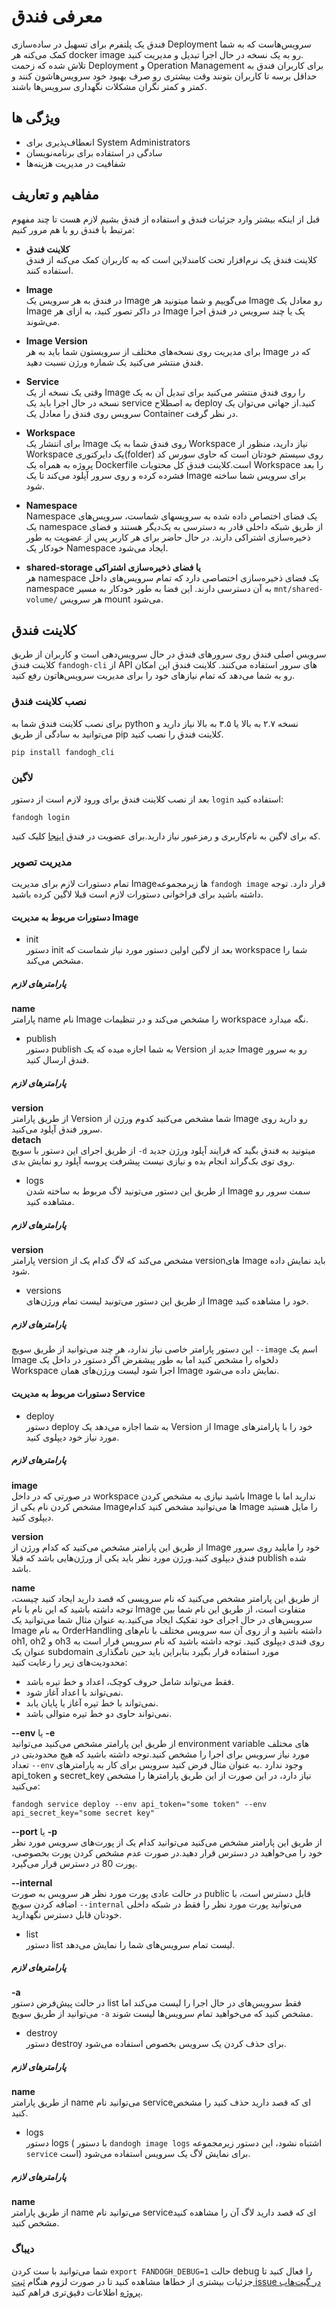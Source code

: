 # معرفی فندق
فندق یک پلتفرم برای تسهیل در ساده‌سازی Deployment سرویس‌هاست که به شما کمک می‌کنه هر docker image رو به
یک نسخه در حال اجرا تبدیل و مدیریت کنید.  
تلاش شده که زحمت  Deployment و Operation Management برای کاربران فندق  به حداقل برسه تا کاربران بتونند وقت بیشتری رو صرف بهبود خود سرویس‌هاشون کنند و کمتر و کمتر نگران مشکلات نگهداری سرویس‌ها باشند.

## ویژگی ها
* انعطا‌ف‌پذیری برای System Administrators
* سادگی در استفاده برای برنامه‌نویسان
* شفافیت در مدیریت هزینه‌ها


## مفاهیم و تعاریف
قبل از اینکه بیشتر وارد جزئیات فندق و استفاده از فندق بشیم لازم هست تا چند مفهوم مرتبط با فندق رو با هم مرور کنیم:
* **کلاینت فندق**   
کلاینت فندق یک نرم‌افزار تحت کامندلاین است که به کاربران کمک می‌کنه از فندق استفاده کنند.
* **Image**   
در فندق به هر سرویس یک Image می‌گوییم و شما میتونید هر Image رو معادل یک Image در داکر تصور کنید، به ازای هر Image یک یا چند سرویس در فندق اجرا می‌شوند.
* **Image Version**  
برای مدیریت روی نسخه‌های مختلف از سرویستون شما باید به هر Image که در فندق منتشر می‌کنید یک شماره ورژن نسبت دهید.
* **Service**    
وقتی یک نسخه از یک Image را روی فندق منتشر می‌کنید برای تبدیل آن به یک نسخه در حال اجرا باید یک service به اصطلاح deploy کنید.از جهاتی می‌توان یک سرویس روی فندق را معادل یک Container در نظر گرفت.
* **Workspace**  
برای انتشار یک Image روی فندق شما به یک Workspace نیاز دارید، منظور از Workspace یک دایرکتوری(folder) روی سیستم خودتان است که حاوی سورس کد پروژه به همراه یک Dockerfile است.کلاینت فندق کل محتویات Workspace را بعد فشرده کرده و روی سرور آپلود می‌کند تا یک Image برای سرویس شما ساخته شود.

* **Namespace**    
Namespace یک فضای اختصاص داده شده به سرویسهای شماست، سرویس‌های یک namespace از طریق شبکه داخلی قادر به دسترسی به یک‌دیگر هستند و فضای ذخیره‌سازی اشتراکی دارند. در حال حاضر برای هر کاربر پس از عضویت به طور خودکار یک  Namespace ایجاد می‌شود.

*  **shared-storage یا فضای ذخیره‌سازی اشتراکی**      
هر namespace یک فضای ذخیره‌سازی اختصاصی دارد که تمام سرویس‌های داخل namespace به آن دسترسی دارند. این فضا به طور خودکار به مسیر `mnt/shared-volume/` هر سرویس mount می‌شود.



## کلاینت فندق
سرویس اصلی فندق روی سرور‌های فندق در حال سرویس‌دهی است و کاربران از طریق کلاینت فندق `fandogh-cli‍` از API های سرور استفاده می‌کنند. کلاینت فندق این امکان رو به شما می‌دهد که تمام نیاز‌های خود را برای مدیریت سرویس‌هاتون رفع کنید.

### نصب کلاینت فندق

برای نصب کلاینت فندق شما به python نسخه ۲.۷ به بالا یا ۳.۵ به بالا نیاز دارید و می‌توانید به سادگی از طریق pip کلاینت فندق را نصب کنید.
```
pip install fandogh_cli
```


### لاگین

بعد از نصب کلاینت فندق برای ورود لازم است از دستور `login‍` استفاده کنید:

```
fandogh login
```
که برای لاگین به نام‌کاربری و رمز‌عبور نیاز دارید.برای عضویت در فندق [اینجا](http://fandogh.cloud) کلیک کنید.

### مدیریت تصویر
تمام دستورات لازم برای مدیریت Imageها زیرمجموعه ```fandogh image``` قرار دارد. توجه داشته باشید برای فراخوانی دستورات لازم است قبلا لاگین کرده باشید.

#### دستورات مربوط به مدیریت Image

* init     
دستور init بعد از لاگین اولین دستور مورد نیاز شماست که  workspace شما را مشخص می‌کند.
##### پارامتر‌های لازم      
**name**        
پارامتر name نام Image را مشخص می‌کند و در تنظیمات workspace نگه میدارد.

* publish    
دستور publish به شما اجازه میده که یک Version جدید از Image رو به سرور فندق ارسال کنید.
##### پارامتر‌های لازم
**version**      
از طریق پارامتر Version شما مشخص می‌کنید کدوم ورژن از Image رو دارید روی سرور فندق آپلود می‌کنید.     
**detach**           
از طریق اجرای این دستور با سویچ `-d` میتونید به فندق بگید که فرایند آپلود ورژن جدید روی توی بک‌گراند انجام بده و نیازی نیست پیشرفت پروسه آپلود رو نمایش بدی.

* logs   
از طریق این دستور می‌تونید لاگ مربوط به ساخته شدن Image سمت سرور رو مشاهده کنید.

##### پارامتر‌های لازم      
**version**        
پارامتر version مشخص می‌کند که لاگ کدام یک از versionهای Image باید نمایش داده شود.



* versions   
از طریق این دستور می‌تونید لیست تمام ورژن‌های Image خود را مشاهده کنید.

##### پارامتر‌های لازم    
این دستور پارامتر خاصی نیاز ندارد، هر چند می‌توانید از طریق سویچ `--image` اسم یک Image دلخواه را مشخص کنید اما به طور پیشفرض اگر دستور در داخل یک Workspace اجرا شود لیست ورژن‌های همان Image نمایش داده می‌شود.

#### دستورات مربوط به مدیریت Service

* deploy     
دستور deploy به شما اجازه می‌دهد یک Version از Image خود را با پارامتر‌های مورد نیاز خود دیپلوی کنید.
##### پارامتر‌های لازم      
**image**        
در صورتی که در داخل workspace باشید نیازی به مشخص کردن Image ندارید اما با مشخص کردن نام یکی از Imageها می‌توانید مشخص کنید کدام Image را مایل هستید دیپلوی کنید.

**version**        
از طریق این پارامتر مشخص می‌کنید که کدام ورژن از Image خود را مایلید روی سرور فندق دیپلوی کنید.ورژن مورد نظر باید یکی از ورژن‌هایی باشد که قبلا publish شده باشد.

**name**        
از طریق این پارامتر مشخص می‌کنید که نام سرویسی که قصد دارید ایجاد کنید چیست، توجه داشته باشید که این نام با نام Image متفاوت است، از طریق این نام شما بین سرویس‌های در حال اجرای خود تفکیک ایجاد می‌کنید.به عنوان مثال شما می‌توانید یک Image به نام OrderHandling داشته باشید و از روی آن سه سرویس مختلف با نام‌های oh1, oh2 و oh3 روی فندی دیپلوی کنید.
توجه داشته باشید که نام سرویس قرار است به عنوان یک subdomain مورد استفاده قرار بگیرد بنابراین باید حین نامگذاری محدودیت‌های زیر را رعایت کنید:
- فقط می‌تواند شامل حروف کوچک، اعداد و خط تیره باشد.
- نمی‌تواند با اعداد آغاز شود.
- نمی‌تواند با خط تیره آغاز یا پایان یابد.
- نمی‌تواند حاوی دو خط تیره متوالی باشد.

**--env** یا **-e**    
از طریق این پارامتر مشخص می‌کنید می‌توانید environment variable های مختلف مورد نیاز سرویس برای اجرا را مشخص کنید.توجه داشته باشید که هیچ محدودیتی در تعداد `--env` وجود ندارد .به عنوان مثال فرض کنید سرویس برای کار به پارامتر‌های api_token و secret_key نیاز دارد، در این صورت از این طریق پارامتر‌ها را مشخص می‌کنید:
```
fandogh service deploy --env api_token="some token" --env api_secret_key="some secret key"

```

**--port** یا **-p**        
از طریق این پارامتر مشخص می‌کنید می‌توانید کدام یک از پورت‌های سرویس مورد نظر خود را می‌خواهید در دسترس قرار دهید.در صورت عدم مشخص کردن پورت بخصوصی، پورت 80 در دسترس قرار می‌گیرد.


**--internal**         
در حالت عادی پورت مورد نظر هر سرویس به صورت public  قابل دسترس است، با اضافه کردن سویچ `--internal‍` می‌توانید پورت مورد نظر را فقط در شبکه داخلی خودتان قابل دسترس نگهدارید.



* list     
دستور list لیست تمام سرویس‌های شما را نمایش می‌دهد.
##### پارامتر‌های لازم      
**-a**        
در حالت پیش‌فرض دستور list فقط سرویس‌های در حال اجرا را لیست می‌کند اما می‌توانید از طریق سویچ `-a` مشخص کنید که می‌خواهید تمام سرویس‌ها لیست شوند.



* destroy     
دستور destroy برای حذف کردن یک سرویس بخصوص استفاده می‌شود.
##### پارامتر‌های لازم      
**name**        
از طریق پارامتر name می‌توانید نام serviceای که قصد دارید حذف کنید را مشخص کنید.




* logs     
دستور logs ( با دستور `dandogh image logs‍` اشتباه نشود، این دستور زیرمجموعه `service` است) برای نمایش لاگ یک سرویس استفاده می‌شود.

##### پارامتر‌های لازم      
**name**        
از طریق پارامتر name می‌توانید نام serviceای که قصد دارید لاگ آن را مشاهده کنید مشخص کنید.

### دیباگ

شما می‌توانید با ست کردن ‍‍`export FANDOGH_DEBUG=1` حالت debug را فعال کنید تا جزئیات بیشتری از خطا‌ها مشاهده کنید تا در صورت لزوم هنگام
[ ثبت issue در گیت‌هاب پروژه](https://github.com/fandoghpaas/fandogh-cli/issues)
 اطلاعات دقیق‌تری فراهم کنید.

